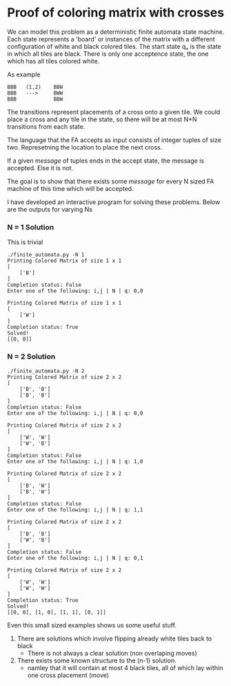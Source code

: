# Proof of coloring matrix with crosses

We can model this problem as a deterministic finite automata state machine. Each state represents a 'board' or instances of the matrix with a different configuration of white and black colored tiles. The start state qₒ is the state in which all tiles are black. There is only one acceptence state, the one which has all tiles colored white.

As example
```
BBB   (1,2)    BBW
BBB   --->     BWW
BBB            BBW  
```

The transitions represent placements of a cross onto a given tile. We could place a cross and any tile in the state, so there will be at most N*N transitions from each state.

The language that the FA accepts as input consists of integer tuples of size two. Represetning the location to place the next cross.

If a given *message* of tuples ends in the accept state, the message is accepted. Else it is not.

The goal is to show that there exists some *message* for every N sized FA machine of this time which will be accepted.

I have developed an interactive program for solving these problems. Below are the outputs for varying Ns


### N = 1 Solution
This is trivial
```
./finite_automata.py -N 1
Printing Colored Matrix of size 1 x 1
[
    ['B']
]
Completion status: False
Enter one of the following: i,j | N | q: 0,0

Printing Colored Matrix of size 1 x 1
[
    ['W']
]
Completion status: True
Solved!
[[0, 0]]

```


### N = 2 Solution
```
./finite_automata.py -N 2
Printing Colored Matrix of size 2 x 2
[
    ['B', 'B']
    ['B', 'B']
]
Completion status: False
Enter one of the following: i,j | N | q: 0,0

Printing Colored Matrix of size 2 x 2
[
    ['W', 'W']
    ['W', 'B']
]
Completion status: False
Enter one of the following: i,j | N | q: 1,0

Printing Colored Matrix of size 2 x 2
[
    ['B', 'W']
    ['B', 'W']
]
Completion status: False
Enter one of the following: i,j | N | q: 1,1

Printing Colored Matrix of size 2 x 2
[
    ['B', 'B']
    ['W', 'B']
]
Completion status: False
Enter one of the following: i,j | N | q: 0,1

Printing Colored Matrix of size 2 x 2
[
    ['W', 'W']
    ['W', 'W']
]
Completion status: True
Solved!
[[0, 0], [1, 0], [1, 1], [0, 1]]
```

Even this small sized examples shows us some useful stuff.
 1. There are solutions which involve flipping already white tiles back to black
    - There is not always a clear solution (non overlaping moves)
 2. There exists some known structure to the (n-1) solution.
    - namley that it will contain at most 4 black tiles, all of which lay within one cross placement (move)